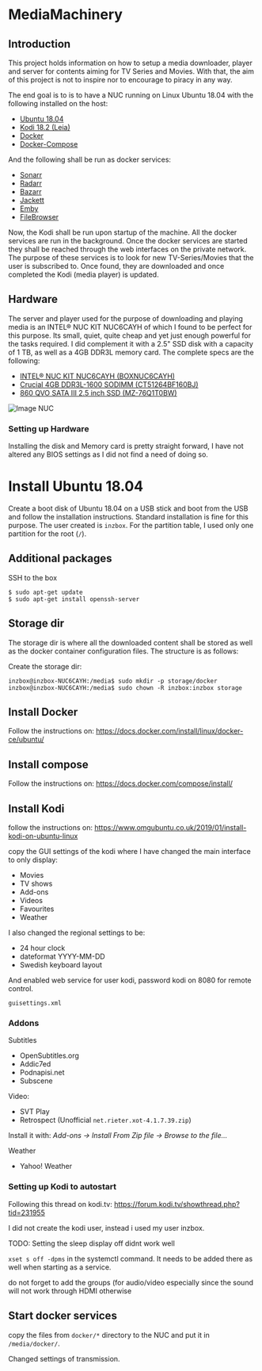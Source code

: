 # MediaMachinery

## Introduction
This project holds information on how to setup a media downloader,
player and server for contents aiming for TV Series and Movies.
With that, the aim of this project is not to inspire nor to encourage
to piracy in any way.

The end goal is to is to have a NUC running on Linux Ubuntu 18.04
with the following installed on the host:

* [Ubuntu 18.04][UBUNTU1804]
* [Kodi 18.2 (Leia)][KODI]
* [Docker][DOCKER]
* [Docker-Compose][DOCKER-COMPOSE]

And the following shall be run as docker services:

* [Sonarr][SONARR]
* [Radarr][RADARR]
* [Bazarr][BAZARR]
* [Jackett][JACKETT]
* [Emby][EMBY]
* [FileBrowser][FILEBROWSER]

Now, the Kodi shall be run upon startup of the machine.
All the docker services are run in the background. Once the docker
services are started they shall be reached through the web interfaces on
the private network. The purpose of these services is to look for new
TV-Series/Movies that the user is subscribed to. Once found, they are
downloaded and once completed the Kodi (media player) is updated.

## Hardware
The server and player used for the purpose of downloading and playing
media is an INTEL® NUC KIT NUC6CAYH of which I found to be perfect
for this purpose. Its small, quiet, quite cheap and yet just enough
powerful for the tasks required. I did complement it with a 2.5" SSD
disk with a capacity of 1 TB, as well as a 4GB DDR3L memory card. The
complete specs are the following:

* [INTEL® NUC KIT NUC6CAYH (BOXNUC6CAYH)][NUC]
* [Crucial 4GB DDR3L-1600 SODIMM (CT51264BF160BJ)][MEMORY]
* [860 QVO SATA III 2.5 inch SSD (MZ-76Q1T0BW)][DISK]

![Image NUC][NUC_IMAGE]

### Setting up Hardware
Installing the disk and Memory card is pretty straight forward, I have
not altered any BIOS settings as I did not find a need of doing so.


# Install Ubuntu 18.04
Create a boot disk of Ubuntu 18.04 on a USB stick and boot from the USB
and follow the installation instructions. Standard installation is fine
for this purpose. The user created is `inzbox`.
For the partition table, I used only one partition for the root (`/`).

## Additional packages

SSH to the box

    $ sudo apt-get update
    $ sudo apt-get install openssh-server

## Storage dir
The storage dir is where all the downloaded content shall be stored as
well as the docker container configuration files. The structure is as
follows:



Create the storage dir:

    inzbox@inzbox-NUC6CAYH:/media$ sudo mkdir -p storage/docker
    inzbox@inzbox-NUC6CAYH:/media$ sudo chown -R inzbox:inzbox storage

## Install Docker
Follow the instructions on:
https://docs.docker.com/install/linux/docker-ce/ubuntu/

## Install compose
Follow the instructions on:
https://docs.docker.com/compose/install/

## Install Kodi
follow the instructions on:
https://www.omgubuntu.co.uk/2019/01/install-kodi-on-ubuntu-linux

copy the GUI settings of the kodi where I have changed the main interface
to only display:

* Movies
* TV shows
* Add-ons
* Videos
* Favourites
* Weather

I also changed the regional settings to be:

* 24 hour clock
* dateformat YYYY-MM-DD
* Swedish keyboard layout

And enabled web service for user kodi, password kodi on 8080 for remote control.


`guisettings.xml`


### Addons

Subtitles

* OpenSubtitles.org
* Addic7ed
* Podnapisi.net
* Subscene

Video:

* SVT Play
* Retrospect (Unofficial  `net.rieter.xot-4.1.7.39.zip`)

Install it with:
_Add-ons -> Install From Zip file -> Browse to the file..._

Weather

* Yahoo! Weather

### Setting up Kodi to autostart

Following this thread on kodi.tv:
https://forum.kodi.tv/showthread.php?tid=231955

I did not create the kodi user, instead i used my user inzbox.

TODO: Setting the sleep display off didnt work well

`xset s off -dpms` in the systemctl command. It needs to be
added there as well when starting as a service.

do not forget to add the groups (for audio/video especially
since the sound will not work through HDMI otherwise



## Start docker services

copy the files from `docker/*` directory to the NUC and put it in
`/media/docker/`.

Changed settings of transmission.



[UBUNTU1804]: http://releases.ubuntu.com/18.04/
[DOCKER]: https://www.docker.com/
[DOCKER-COMPOSE]: https://docs.docker.com/compose/
[KODI]: https://kodi.tv/
[RADARR]: https://radarr.video/
[SONARR]: https://sonarr.tv/
[BAZARR]: https://github.com/morpheus65535/bazarr
[JACKETT]: https://github.com/Jackett/Jackett
[EMBY]: https://emby.media/
[FILEBROWSER]: https://github.com/filebrowser/filebrowser
[NUC]: https://www.intel.com/content/www/us/en/products/boards-kits/nuc/kits/nuc6cayh.html
[MEMORY]: https://www.crucial.com/usa/en/ct51264bf160bj
[DISK]: https://www.samsung.com/sg/memory-storage/860-qvo-sata-3-2-5-ssd/MZ-76Q1T0BW/
[NUC_IMAGE]: https://www.intel.com/content/dam/products/hero/foreground/nuc6cays-nuc6cayh-front-angle-16x9.png.rendition.intel.web.320.180.png
[MEM_IMAGE]: https://pics.crucial.com/wcsstore/CrucialSAS/images/resources/medium/package/204-pinsodimmddr3.png
[DISK_IMAGE]: https://images.samsung.com/is/image/samsung/sg-860-qvo-sata-3-2-5-ssd-mz-76q1t0bw-frontblack-128845821?$PD_GALLERY_L_JPG$
